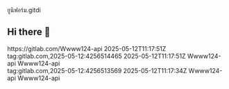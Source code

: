 ยูนิฟอร์ม.gitdi
## Hi there 👋

<!--

**Here are some ideas to get you started:**

🙋‍♀️ A short introduction - what is your organization all about?
🌈 Contribution guidelines - how can the community get involved?
👩‍💻 Useful resources - where can the community find your docs? Is there anything else the community should know?
🍿 Fun facts - what does your team eat for breakfast?
🧙 Remember, you can do mighty things with the power of [Markdown](https://docs.github.com/github/writing-on-github/getting-started-with-writing-and-formatting-on-github/basic-writing-and-formatting-syntax)
-->
<?xml version="1.0" encoding="UTF-8"?>
<feed xmlns="http://www.w3.org/2005/Atom" xmlns:media="http://search.yahoo.com/mrss/">
<title>Wwww124-api activity</title>
<link href="https://gitlab.com/Wwww124-api.atom" rel="self" type="application/atom+xml"/>
<link href="https://gitlab.com/Wwww124-api" rel="alternate" type="text/html"/>
<id>https://gitlab.com/Wwww124-api</id>
<updated>2025-05-12T11:17:51Z</updated>
<entry>
  <id>tag:gitlab.com,2025-05-12:4256514465</id>
  <link href="https://gitlab.com/Wwww124-api/maybe"/>
  <title>Wwww124-api imported project Wwww124-api / maybe</title>
  <updated>2025-05-12T11:17:51Z</updated>
  <media:thumbnail width="40" height="40" url="https://gitlab.com/uploads/-/system/user/avatar/26736103/avatar.png"/>
  <author>
    <username>Wwww124-api</username>
    <name>Wwww124-api</name>
    <email></email>
  </author>
  <summary type="xhtml">
  </summary>
</entry>
<entry>
  <id>tag:gitlab.com,2025-05-12:4256513569</id>
  <link href="https://gitlab.com/Wwww124-api/SiliconValley"/>
  <title>Wwww124-api imported project Wwww124-api / SiliconValley</title>
  <updated>2025-05-12T11:17:34Z</updated>
  <media:thumbnail width="40" height="40" url="https://gitlab.com/uploads/-/system/user/avatar/26736103/avatar.png"/>
  <author>
    <username>Wwww124-api</username>
    <name>Wwww124-api</name>
    <email></email>
  </author>
  <summary type="xhtml">
  </summary>
</entry>
</feed>
